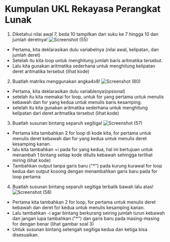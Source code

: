 # Kumpulan UKL Rekayasa Perangkat Lunak
1. Diketahui nilai awal 7, beda 10 tampilkan dari suku ke 7 hingga 10 dan jumlah deretnya!
![Screenshot (55)](https://user-images.githubusercontent.com/110644935/201674333-516142b8-8e2c-434d-ab6b-12605148396d.png)
- Pertama, kita deklarasikan dulu variabelnya (nilai awal, kelipatan, dan jumlah deret)
- Setelah itu kita loop untuk menghitung jumlah baris aritmatika tersebut.
- Lalu kita gunakan aritmatika sederhana untuk menghitung kelipatan deret aritmatika tersebut (lihat kode)
2. Buatlah matriks menggunakan angka4x8!
![Screenshot (60)](https://user-images.githubusercontent.com/110644935/201679974-ed22dec2-4302-4418-8565-73db079246d7.png)
- Pertama, kita deklarasikan dulu variablenya(opsional)
- setelah itu kita memakai for loop, untuk for yang pertama untuk menulis kebawah dan for yang kedua untuk menulis baris kesamping.
- setelah itu kita gunakan aritmatika sederhana untuk menghitung kelipatan dari deret aritmatika tersebut (lihat kode)
3. Buatlah susunan bintang separuh segitiga!
![Screenshot (57)](https://user-images.githubusercontent.com/110644935/201674339-2084e6d8-4e6f-4a5e-b0e7-6c88fd16f4dd.png)
- Pertama kita tambahkan 2 for loop di kode kita, for pertama untuk menulis deret kebawah dan for yang kedua untuk menulis deret kesamping kanan.
- lalu kita tambahkan +i pada for yang kedua, hal ini bertujuan untuk menambah 1 bintang setiap kode ditulis kebawah sehingga terlihat miring (lihat kode)
- Tambahkan output tanpa garis baru ("*") pada kurung kurawal for loop kedua dan output kosong dengan menambahkan garis baru pada for loop pertama
4. Buatlah susunan bintang separuh segitiga terbalik bawah lalu atas!
![Screenshot (58)](https://user-images.githubu$sercontent.co.m/110644935/201674344-79bb0152-9881-474b-88e6-61361f2af90d.png)
- Pertama kita tambahkan 2 for loop, for pertama untuk menulis deret kebawah dan deret for kedua untuk menulis kesamping kanan.
- Lalu tambahkan -i agar bintang berkurang seiring jumlah turun kebawah dan jangan lupa tambahkan ("*") dan garis baru pada masing-masing for dengan benar (lihat gambar soal 3)
- Untuk susunan bintang setengah segitiga kedua dan ketiga bisa disesuaikan.

